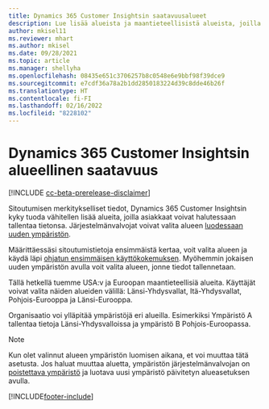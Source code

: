 ```yaml
---
title: Dynamics 365 Customer Insightsin saatavuusalueet
description: Lue lisää alueista ja maantieteellisistä alueista, joilla palvelu otetaan käyttöön.
author: mkisel11
ms.reviewer: mhart
ms.author: mkisel
ms.date: 09/28/2021
ms.topic: article
ms.manager: shellyha
ms.openlocfilehash: 08435e651c3706257b8c0548e6e9bbf98f39dce9
ms.sourcegitcommit: e7cdf36a78a2b1dd2850183224d39c8dde46b26f
ms.translationtype: HT
ms.contentlocale: fi-FI
ms.lasthandoff: 02/16/2022
ms.locfileid: "8228102"
---
```

# <a name="regional-availability-for-dynamics-365-customer-insights"></a>Dynamics 365 Customer Insightsin alueellinen saatavuus

[!INCLUDE [cc-beta-prerelease-disclaimer](includes/cc-beta-prerelease-disclaimer.md)]

Sitoutumisen merkitykselliset tiedot, Dynamics 365 Customer Insightsin kyky tuoda vähitellen lisää alueita, joilla asiakkaat voivat halutessaan tallentaa tietonsa. Järjestelmänvalvojat voivat valita alueen [luodessaan uuden ympäristön](create-new-environment.md). 

Määrittäessäsi sitoutumistietoja ensimmäistä kertaa, voit valita alueen ja käydä läpi [ohjatun ensimmäisen käyttökokemuksen](quickstart.md). Myöhemmin jokaisen uuden ympäristön avulla voit valita alueen, jonne tiedot tallennetaan.

Tällä hetkellä tuemme USA:v ja Euroopan maantieteellisiä alueita. Käyttäjät voivat valita näiden alueiden välillä: Länsi-Yhdysvallat, Itä-Yhdysvallat, Pohjois-Eurooppa ja Länsi-Eurooppa.

Organisaatio voi ylläpitää ympäristöjä eri alueilla. Esimerkiksi Ympäristö A tallentaa tietoja Länsi-Yhdysvalloissa ja ympäristö B Pohjois-Euroopassa.

> [!NOTE]
> Kun olet valinnut alueen ympäristön luomisen aikana, et voi muuttaa tätä asetusta. Jos haluat muuttaa aluetta, ympäristön järjestelmänvalvojan on [poistettava ympäristö](manage-environments-workspaces.md#delete-an-environment) ja luotava uusi ympäristö päivitetyn alueasetuksen avulla.


[!INCLUDE[footer-include](../includes/footer-banner.md)]
